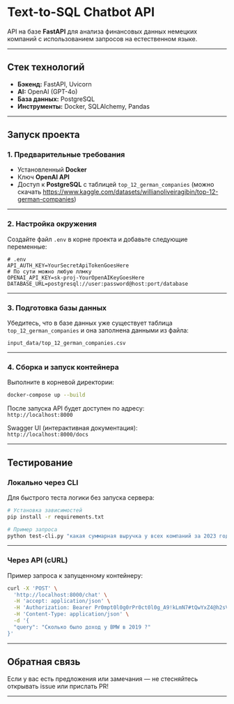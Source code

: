 
# Text-to-SQL Chatbot API

API на базе **FastAPI** для анализа финансовых данных немецких компаний с использованием запросов на естественном языке.

---

##  Стек технологий

- **Бэкенд:** FastAPI, Uvicorn  
- **AI:** OpenAI (GPT-4o)  
- **База данных:** PostgreSQL  
- **Инструменты:** Docker, SQLAlchemy, Pandas  

---

##  Запуск проекта

### 1. Предварительные требования

- Установленный **Docker**
- Ключ **OpenAI API**
- Доступ к **PostgreSQL** с таблицей `top_12_german_companies` (можно скачать https://www.kaggle.com/datasets/willianoliveiragibin/top-12-german-companies)

---

### 2. Настройка окружения

Создайте файл `.env` в корне проекта и добавьте следующие переменные:

```env
# .env
API_AUTH_KEY=YourSecretApiTokenGoesHere
# По сути можно любую ллмку
OPENAI_API_KEY=sk-proj-YourOpenAIKeyGoesHere
DATABASE_URL=postgresql://user:password@host:port/database
```

---

### 3. Подготовка базы данных

Убедитесь, что в базе данных уже существует таблица `top_12_german_companies` и она заполнена данными из файла:

```
input_data/top_12_german_companies.csv
```

---

### 4. Сборка и запуск контейнера

Выполните в корневой директории:

```bash
docker-compose up --build
```

После запуска API будет доступен по адресу:  
 `http://localhost:8000`

Swagger UI (интерактивная документация):  
 `http://localhost:8000/docs`

---

##  Тестирование

### Локально через CLI

Для быстрого теста логики без запуска сервера:

```bash
# Установка зависимостей
pip install -r requirements.txt

# Пример запроса
python test-cli.py "какая суммарная выручка у всех компаний за 2023 год?"
```

---

### Через API (cURL)

Пример запроса к запущенному контейнеру:

```bash
curl -X 'POST' \
  'http://localhost:8000/chat' \
  -H 'accept: application/json' \
  -H 'Authorization: Bearer Pr0mpt0l0g0rPr0ct0l0g_A9!kLmN7#tQwYxZ4@h2sV' \
  -H 'Content-Type: application/json' \
  -d '{
  "query": "Сколько было доход у BMW в 2019 ?"
}'
```

---

##  Обратная связь

Если у вас есть предложения или замечания — не стесняйтесь открывать issue или прислать PR! 

---
